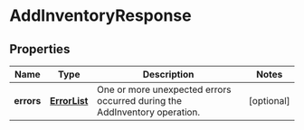 
# AddInventoryResponse

## Properties
Name | Type | Description | Notes
------------ | ------------- | ------------- | -------------
**errors** | [**ErrorList**](ErrorList.md) | One or more unexpected errors occurred during the AddInventory operation. |  [optional]




